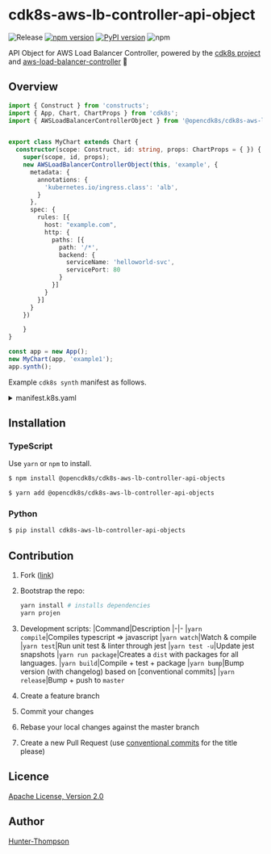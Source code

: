 # cdk8s-aws-lb-controller-api-object

![Release](https://github.com/opencdk8s/cdk8s-aws-lb-controller-api-object/workflows/Release/badge.svg?branch=development)
[![npm version](https://badge.fury.io/js/%40opencdk8s%2Fcdk8s-aws-lb-controller-api-object.svg)](https://badge.fury.io/js/%40opencdk8s%2Fcdk8s-aws-lb-controller-api-object)
[![PyPI version](https://badge.fury.io/py/cdk8s-aws-lb-controller-api-object.svg)](https://badge.fury.io/py/cdk8s-aws-lb-controller-api-object)
![npm](https://img.shields.io/npm/dt/@opencdk8s/cdk8s-aws-lb-controller-api-object?label=npm&color=green)

API Object for AWS Load Balancer Controller, powered by the [cdk8s project](https://cdk8s.io) and [aws-load-balancer-controller](https://github.com/kubernetes-sigs/aws-load-balancer-controller)  🚀

## Overview

```typescript
import { Construct } from 'constructs';
import { App, Chart, ChartProps } from 'cdk8s';
import { AWSLoadBalancerControllerObject } from '@opencdk8s/cdk8s-aws-lb-controller-api-object'


export class MyChart extends Chart {
  constructor(scope: Construct, id: string, props: ChartProps = { }) {
    super(scope, id, props);
    new AWSLoadBalancerControllerObject(this, 'example', {
      metadata: {
        annotations: {
          'kubernetes.io/ingress.class': 'alb',
        }
      },
      spec: {
        rules: [{
          host: "example.com",
          http: {
            paths: [{
              path: '/*',
              backend: {
                serviceName: 'helloworld-svc',
                servicePort: 80
              }
            }]
          }
        }]
      }
    })

    }
}

const app = new App();
new MyChart(app, 'example1');
app.synth();
```

Example `cdk8s synth` manifest as follows.

<details>
<summary>manifest.k8s.yaml</summary>

```yaml
apiVersion: extensions/v1beta1
kind: Ingress
metadata:
  annotations:
    kubernetes.io/ingress.class: alb
  name: example-c89c1904
spec:
  rules:
    - host: example.com
      http:
        paths:
          - backend:
              serviceName: helloworld-svc
              servicePort: 80
            path: /*


```

</details>

## Installation

### TypeScript

Use `yarn` or `npm` to install.

```sh
$ npm install @opencdk8s/cdk8s-aws-lb-controller-api-objects
```

```sh
$ yarn add @opencdk8s/cdk8s-aws-lb-controller-api-objects
```

### Python

```sh
$ pip install cdk8s-aws-lb-controller-api-objects
```
## Contribution

1. Fork ([link](https://github.com/opencdk8s/cdk8s-aws-lb-controller-api-objects/fork))
2. Bootstrap the repo:

    ```bash
    yarn install # installs dependencies
    yarn projen
    ```
3. Development scripts:
   |Command|Description
   |-|-
   |`yarn compile`|Compiles typescript => javascript
   |`yarn watch`|Watch & compile
   |`yarn test`|Run unit test & linter through jest
   |`yarn test -u`|Update jest snapshots
   |`yarn run package`|Creates a `dist` with packages for all languages.
   |`yarn build`|Compile + test + package
   |`yarn bump`|Bump version (with changelog) based on [conventional commits]
   |`yarn release`|Bump + push to `master`
4. Create a feature branch
5. Commit your changes
6. Rebase your local changes against the master branch
7. Create a new Pull Request (use [conventional commits](https://www.conventionalcommits.org/en/v1.0.0/) for the title please)

## Licence

[Apache License, Version 2.0](./LICENSE)

## Author

[Hunter-Thompson](https://github.com/Hunter-Thompson)

